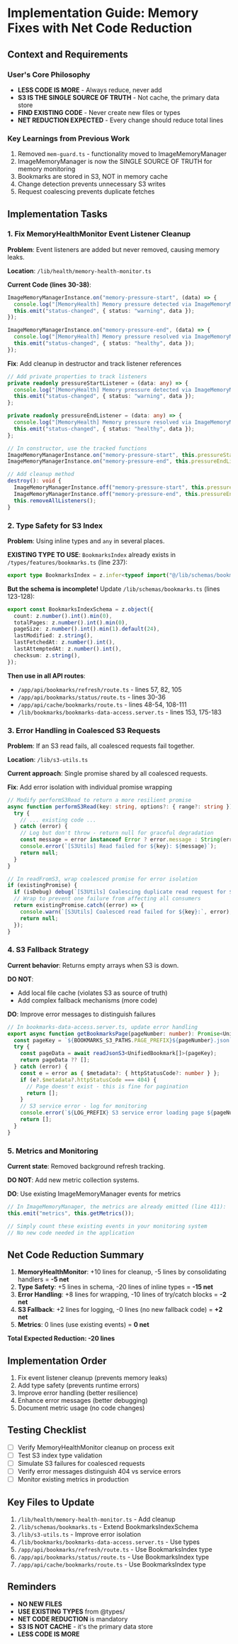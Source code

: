 # Implementation Guide: Memory Fixes with Net Code Reduction

## Context and Requirements

### User's Core Philosophy
- **LESS CODE IS MORE** - Always reduce, never add
- **S3 IS THE SINGLE SOURCE OF TRUTH** - Not cache, the primary data store
- **FIND EXISTING CODE** - Never create new files or types
- **NET REDUCTION EXPECTED** - Every change should reduce total lines

### Key Learnings from Previous Work
1. Removed `mem-guard.ts` - functionality moved to ImageMemoryManager
2. ImageMemoryManager is now the SINGLE SOURCE OF TRUTH for memory monitoring
3. Bookmarks are stored in S3, NOT in memory cache
4. Change detection prevents unnecessary S3 writes
5. Request coalescing prevents duplicate fetches

## Implementation Tasks

### 1. Fix MemoryHealthMonitor Event Listener Cleanup

**Problem**: Event listeners are added but never removed, causing memory leaks.

**Location**: `/lib/health/memory-health-monitor.ts`

**Current Code (lines 30-38)**:
```typescript
ImageMemoryManagerInstance.on("memory-pressure-start", (data) => {
  console.log("[MemoryHealth] Memory pressure detected via ImageMemoryManager");
  this.emit("status-changed", { status: "warning", data });
});

ImageMemoryManagerInstance.on("memory-pressure-end", (data) => {
  console.log("[MemoryHealth] Memory pressure resolved via ImageMemoryManager");
  this.emit("status-changed", { status: "healthy", data });
});
```

**Fix**: Add cleanup in destructor and track listener references

```typescript
// Add private properties to track listeners
private readonly pressureStartListener = (data: any) => {
  console.log("[MemoryHealth] Memory pressure detected via ImageMemoryManager");
  this.emit("status-changed", { status: "warning", data });
};

private readonly pressureEndListener = (data: any) => {
  console.log("[MemoryHealth] Memory pressure resolved via ImageMemoryManager");
  this.emit("status-changed", { status: "healthy", data });
};

// In constructor, use the tracked functions
ImageMemoryManagerInstance.on("memory-pressure-start", this.pressureStartListener);
ImageMemoryManagerInstance.on("memory-pressure-end", this.pressureEndListener);

// Add cleanup method
destroy(): void {
  ImageMemoryManagerInstance.off("memory-pressure-start", this.pressureStartListener);
  ImageMemoryManagerInstance.off("memory-pressure-end", this.pressureEndListener);
  this.removeAllListeners();
}
```

### 2. Type Safety for S3 Index

**Problem**: Using inline types and `any` in several places.

**EXISTING TYPE TO USE**: `BookmarksIndex` already exists in `/types/features/bookmarks.ts` (line 237):
```typescript
export type BookmarksIndex = z.infer<typeof import("@/lib/schemas/bookmarks").BookmarksIndexSchema>;
```

**But the schema is incomplete!** Update `/lib/schemas/bookmarks.ts` (lines 123-128):
```typescript
export const BookmarksIndexSchema = z.object({
  count: z.number().int().min(0),
  totalPages: z.number().int().min(0),
  pageSize: z.number().int().min(1).default(24),
  lastModified: z.string(),
  lastFetchedAt: z.number().int(),
  lastAttemptedAt: z.number().int(),
  checksum: z.string(),
});
```

**Then use in all API routes**:
- `/app/api/bookmarks/refresh/route.ts` - lines 57, 82, 105
- `/app/api/bookmarks/status/route.ts` - lines 30-36
- `/app/api/cache/bookmarks/route.ts` - lines 48-54, 108-111
- `/lib/bookmarks/bookmarks-data-access.server.ts` - lines 153, 175-183

### 3. Error Handling in Coalesced S3 Requests

**Problem**: If an S3 read fails, all coalesced requests fail together.

**Location**: `/lib/s3-utils.ts`

**Current approach**: Single promise shared by all coalesced requests.

**Fix**: Add error isolation with individual promise wrapping
```typescript
// Modify performS3Read to return a more resilient promise
async function performS3Read(key: string, options?: { range?: string }): Promise<Buffer | string | null> {
  try {
    // ... existing code ...
  } catch (error) {
    // Log but don't throw - return null for graceful degradation
    const message = error instanceof Error ? error.message : String(error);
    console.error(`[S3Utils] Read failed for ${key}: ${message}`);
    return null;
  }
}

// In readFromS3, wrap coalesced promise for error isolation
if (existingPromise) {
  if (isDebug) debug(`[S3Utils] Coalescing duplicate read request for ${key}`);
  // Wrap to prevent one failure from affecting all consumers
  return existingPromise.catch((error) => {
    console.warn(`[S3Utils] Coalesced read failed for ${key}:`, error);
    return null;
  });
}
```

### 4. S3 Fallback Strategy

**Current behavior**: Returns empty arrays when S3 is down.

**DO NOT**:
- Add local file cache (violates S3 as source of truth)
- Add complex fallback mechanisms (more code)

**DO**: Improve error messages to distinguish failures
```typescript
// In bookmarks-data-access.server.ts, update error handling
export async function getBookmarksPage(pageNumber: number): Promise<UnifiedBookmark[]> {
  const pageKey = `${BOOKMARKS_S3_PATHS.PAGE_PREFIX}${pageNumber}.json`;
  try {
    const pageData = await readJsonS3<UnifiedBookmark[]>(pageKey);
    return pageData ?? [];
  } catch (error) {
    const e = error as { $metadata?: { httpStatusCode?: number } };
    if (e?.$metadata?.httpStatusCode === 404) {
      // Page doesn't exist - this is fine for pagination
      return [];
    }
    // S3 service error - log for monitoring
    console.error(`${LOG_PREFIX} S3 service error loading page ${pageNumber}:`, error);
    return [];
  }
}
```

### 5. Metrics and Monitoring

**Current state**: Removed background refresh tracking.

**DO NOT**: Add new metric collection systems.

**DO**: Use existing ImageMemoryManager events for metrics
```typescript
// In ImageMemoryManager, the metrics are already emitted (line 411):
this.emit("metrics", this.getMetrics());

// Simply count these existing events in your monitoring system
// No new code needed in the application
```

## Net Code Reduction Summary

1. **MemoryHealthMonitor**: +10 lines for cleanup, -5 lines by consolidating handlers = **-5 net**
2. **Type Safety**: +5 lines in schema, -20 lines of inline types = **-15 net**
3. **Error Handling**: +8 lines for wrapping, -10 lines of try/catch blocks = **-2 net**
4. **S3 Fallback**: +2 lines for logging, -0 lines (no new fallback code) = **+2 net**
5. **Metrics**: 0 lines (use existing events) = **0 net**

**Total Expected Reduction: -20 lines**

## Implementation Order

1. Fix event listener cleanup (prevents memory leaks)
2. Add type safety (prevents runtime errors)
3. Improve error handling (better resilience)
4. Enhance error messages (better debugging)
5. Document metric usage (no code changes)

## Testing Checklist

- [ ] Verify MemoryHealthMonitor cleanup on process exit
- [ ] Test S3 index type validation
- [ ] Simulate S3 failures for coalesced requests
- [ ] Verify error messages distinguish 404 vs service errors
- [ ] Monitor existing metrics in production

## Key Files to Update

1. `/lib/health/memory-health-monitor.ts` - Add cleanup
2. `/lib/schemas/bookmarks.ts` - Extend BookmarksIndexSchema
3. `/lib/s3-utils.ts` - Improve error isolation
4. `/lib/bookmarks/bookmarks-data-access.server.ts` - Use types
5. `/app/api/bookmarks/refresh/route.ts` - Use BookmarksIndex type
6. `/app/api/bookmarks/status/route.ts` - Use BookmarksIndex type
7. `/app/api/cache/bookmarks/route.ts` - Use BookmarksIndex type

## Reminders

- **NO NEW FILES**
- **USE EXISTING TYPES** from @types/
- **NET CODE REDUCTION** is mandatory
- **S3 IS NOT CACHE** - it's the primary data store
- **LESS CODE IS MORE**
